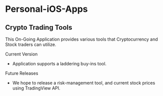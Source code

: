 # Personal-iOS-Apps

## Crypto Trading Tools
This On-Going Application provides various tools that Cryptocurrency and Stock traders can utilize. 

Current Version
- Application supports a laddering buy-ins tool. 

Future Releases 
- We hope to release a risk-management tool, and current stock prices using TradingView API.
